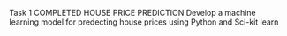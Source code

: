 Task 1 COMPLETED
HOUSE PRICE PREDICTION
Develop a machine learning model for predecting house prices using Python and Sci-kit learn
